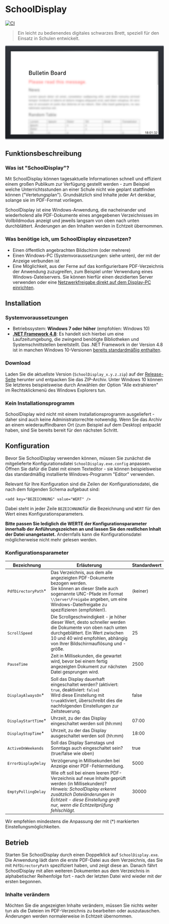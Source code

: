# SchoolDisplay

[![CI](https://github.com/ytausch/SchoolDisplay/workflows/CI/badge.svg)](https://github.com/ytausch/SchoolDisplay/actions)

> Ein leicht zu bedienendes digitales schwarzes Brett, speziell für den Einsatz in Schulen entwickelt.

![Demo-Bild](assets/banner.png)

## Funktionsbeschreibung

### Was ist "SchoolDisplay"?

Mit SchoolDisplay können tagesaktuelle Informationen schnell und effizient einem großen Publikum zur Verfügung gestellt werden - zum Beispiel welche Unterrichtsstunden an einer Schule nicht wie geplant stattfinden können ("Vertetungsplan"). Grundsätzlich sind Inhalte jeder Art denkbar, solange sie im PDF-Format vorliegen.

SchoolDisplay ist eine Windows-Anwendung, die nacheinander und wiederholend alle PDF-Dokumente eines angegebenen Verzeichnisses im Vollbildmodus anzeigt und jeweils langsam von oben nach unten durchblättert. Änderungen an den Inhalten werden in Echtzeit übernommen.

### Was benötige ich, um SchoolDisplay einzusetzen?

* Einen öffentlich angebrachten Bildschirm (oder mehrere)
* Einen Windows-PC (Systemvoraussetzungen: siehe unten), der mit der Anzeige verbunden ist
* Eine Möglichkeit, aus der Ferne auf das konfigurierbare PDF-Verzeichnis der Anwendung zuzugreifen, zum Beispiel unter Verwendung eines Windows-Dateiservers. Sie können hierfür einen dezidierten Server verwenden oder eine [Netzwerkfreigabe direkt auf dem Display-PC einrichten](https://support.microsoft.com/de-de/help/4092694/windows-10-file-sharing-over-a-network).


## Installation
### Systemvoraussetzungen
* Betriebssystem: **Windows 7 oder höher** (empfohlen: Windows 10)
* [**.NET Framework 4.8**](https://dotnet.microsoft.com/download/dotnet-framework/thank-you/net48-web-installer): Es handelt sich hierbei um eine Laufzeitumgebung, die zwingend benötigte Bibliotheken und Systemschnittstellen bereitstellt. Das .NET Framework in der Version 4.8 ist in manchen Windows 10-Versionen [bereits standardmäßig enthalten](https://docs.microsoft.com/de-de/dotnet/framework/get-started/system-requirements#installation-requirements).

### Download
Laden Sie die aktuellste Version (`SchoolDisplay_x.y.z.zip`) auf der [Release-Seite](https://github.com/ytausch/SchoolDisplay/releases) herunter und entpacken Sie das ZIP-Archiv. Unter Windows 10 können Sie letzteres beispielsweise durch Anwählen der Option "Alle extrahieren" im Rechtsklickmenü des Windows Explorers tun.

### Kein Installationsprogramm
SchoolDisplay wird nicht mit einem Installationsprogramm ausgeliefert - daher sind auch keine Administratorrechte notwendig. Wenn Sie das Archiv an einem wiederauffindbaren Ort (zum Beispiel auf dem Desktop) entpackt haben, sind Sie bereits bereit für den nächsten Schritt.

## Konfiguration
Bevor Sie SchoolDisplay verwenden können, müssen Sie zunächst die mitgelieferte Konfigurationsdatei `SchoolDisplay.exe.config` anpassen. Öffnen Sie dafür die Datei mit einem Texteditor - sie können beispielsweise das standardmäßig installierte Windows-Programm "Editor" verwenden.

Relevant für Ihre Konfiguration sind die Zeilen der Konfigurationsdatei, die nach dem folgenden Schema aufgebaut sind:

    <add key="BEZEICHNUNG" value="WERT" />

Dabei steht in jeder Zeile `BEZEICHNUNG`für die Bezeichnung und `WERT` für den Wert eines Konfigurationsparameters.

**Bitte passen Sie lediglich die WERTE der Konfigurationsparameter innerhalb der Anführungszeichen an und lassen Sie den restlichen Inhalt der Datei unangetastet.** Andernfalls kann die Konfigurationsdatei möglicherweise nicht mehr gelesen werden.

### Konfigurationsparameter
| Bezeichnung | Erläuterung | Standardwert |
| --- | --- | --- |
| `PdfDirectoryPath`* | Das Verzeichnis, aus dem alle angezieigten PDF-Dokumente bezogen werden. <br> Sie können an dieser Stelle auch sogenannte UNC-Pfade im Format `\\Server\Freigabe` angeben, um eine Windows-Dateifreigabe zu spezifizieren (empfohlen!).  | (keiner)     |
| `ScrollSpeed` | Die Scrollgeschwindigkeit - je höher dieser Wert, desto schneller werden die Dokumente von oben nach unten durchgeblättert. Ein Wert zwischen 10 und 40 wird empfohlen, abhängig von Ihrer Bildschirmauflösung und -größe. | 25 |
| `PauseTime` | Zeit in Millisekunden, die gewartet wird, bevor bei einem fertig angezeigten Dokument zur nächsten Datei gesprungen wird. | 2500 |
| `DisplayAlwaysOn`* | Soll das Display dauerhaft eingeschaltet werden? (aktiviert: `true`, deaktiviert: `false`) <br> Wird diese Einstellung mit `true`aktiviert, überschreibt dies die nachfolgenden Einstellungen zur Zeitsteuerung. | false |
| `DisplayStartTime`* | Uhrzeit, zu der das Display eingeschaltet werden soll (hh:mm) | 07:00 |
| `DisplayStopTime`* | Uhrzeit, zu der das Display ausgeschaltet werden soll (hh:mm) | 18:00 |
| `ActiveOnWeekends` | Soll das Display Samstags und Sonntags auch eingeschaltet sein? (true/false wie oben) | true |
| `ErrorDisplayDelay` | Verzögerung in Millisekunden bei Anzeige einer PDF-Fehlermeldung. | 5000 |
| `EmptyPollingDelay` | Wie oft soll bei einem leeren PDF-Verzeichnis auf neue Inhalte geprüft werden (in Millisekunden)? <br> *Hinweis: SchoolDisplay erkennt zusätzlich Dateiänderungen in Echtzeit - diese Einstellung greift nur, wenn die Echtzeitprüfung fehlschlägt.* | 30000 |

Wir empfehlen mindestens die Anpassung der mit (\*) markierten Einstellungsmöglichkeiten.

## Betrieb
Starten Sie SchoolDisplay durch einen Doppelklick auf `SchoolDisplay.exe`. Die Anwendung lädt dann die erste PDF-Datei aus dem Verzeichnis, das Sie mit `PdfDirectoryPath` spezifiziert haben, und zeigt diese an. Danach fährt SchoolDisplay mit allen weiteren Dokumenten aus dem Verzeichnis in alphabetischer Reihenfolge fort - nach der letzten Datei wird wieder mit der ersten begonnen.

### Inhalte verändern
Möchten Sie die angezeigten Inhalte verändern, müssen Sie nichts weiter tun als die Dateien im PDF-Verzeichnis zu bearbeiten oder auszutauschen. Änderungen werden normalerweise in Echtzeit übernommen.
